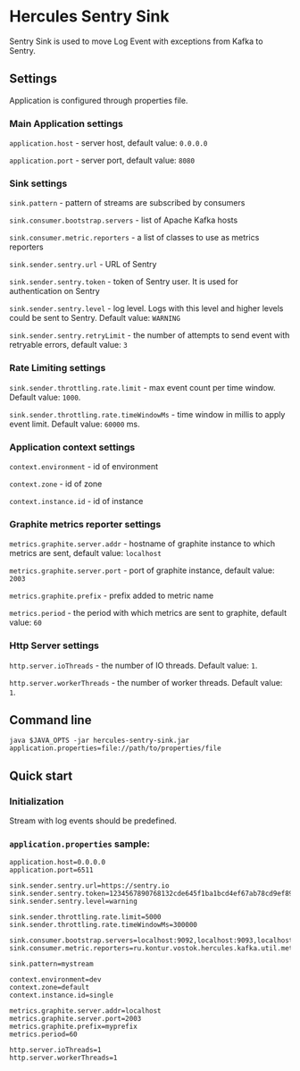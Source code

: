 # Hercules Sentry Sink
Sentry Sink is used to move Log Event with exceptions from Kafka to Sentry.

## Settings
Application is configured through properties file.

### Main Application settings
`application.host` - server host, default value: `0.0.0.0`

`application.port` - server port, default value: `8080`

### Sink settings
`sink.pattern` - pattern of streams are subscribed by consumers 

`sink.consumer.bootstrap.servers` - list of Apache Kafka hosts

`sink.consumer.metric.reporters` - a list of classes to use as metrics reporters

`sink.sender.sentry.url` - URL of Sentry

`sink.sender.sentry.token` - token of Sentry user. It is used for authentication on Sentry

`sink.sender.sentry.level` - log level. Logs with this level and higher levels could be sent to Sentry. Default value: `WARNING`

`sink.sender.sentry.retryLimit` - the number of attempts to send event with retryable errors, default value: `3`

### Rate Limiting settings 

`sink.sender.throttling.rate.limit` - max event count per time window. Default value: `1000`.

`sink.sender.throttling.rate.timeWindowMs` - time window in millis to apply event limit. Default value:  `60000` ms.

### Application context settings
`context.environment` - id of environment

`context.zone` - id of zone

`context.instance.id` - id of instance

### Graphite metrics reporter settings
`metrics.graphite.server.addr` - hostname of graphite instance to which metrics are sent, default value: `localhost`

`metrics.graphite.server.port` - port of graphite instance, default value: `2003`

`metrics.graphite.prefix` - prefix added to metric name

`metrics.period` - the period with which metrics are sent to graphite, default value: `60`

### Http Server settings
`http.server.ioThreads` - the number of IO threads. Default value: `1`.

`http.server.workerThreads` - the number of worker threads. Default value: `1`.

## Command line
`java $JAVA_OPTS -jar hercules-sentry-sink.jar application.properties=file://path/to/properties/file`

## Quick start
### Initialization

Stream with log events should be predefined.

### `application.properties` sample:
```properties
application.host=0.0.0.0
application.port=6511

sink.sender.sentry.url=https://sentry.io
sink.sender.sentry.token=1234567890768132cde645f1ba1bcd4ef67ab78cd9ef89801a45be5747c68f87
sink.sender.sentry.level=warning

sink.sender.throttling.rate.limit=5000
sink.sender.throttling.rate.timeWindowMs=300000

sink.consumer.bootstrap.servers=localhost:9092,localhost:9093,localhost:9094
sink.consumer.metric.reporters=ru.kontur.vostok.hercules.kafka.util.metrics.GraphiteReporter

sink.pattern=mystream

context.environment=dev
context.zone=default
context.instance.id=single

metrics.graphite.server.addr=localhost
metrics.graphite.server.port=2003
metrics.graphite.prefix=myprefix
metrics.period=60

http.server.ioThreads=1
http.server.workerThreads=1
```
